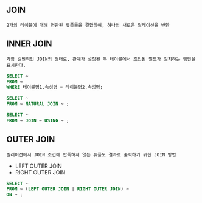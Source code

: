 ## JOIN
~~~
2개의 테이블에 대해 연관된 튜플들을 결합하여, 하나의 새로운 릴레이션을 반환
~~~
## INNER JOIN
~~~
가장 일반적인 JOIN의 형태로, 관계가 설정된 두 테이블에서 조인된 필드가 일치하는 행만을 표시한다.
~~~
```SQL
SELECT ~
FROM ~
WHERE 테이블명1.속성명 = 테이블명2.속성명;
```
```SQL
SELECT ~
FROM ~ NATURAL JOIN ~ ;
```
```SQL
SELECT ~
FROM ~ JOIN ~ USING ~ ;
```
## OUTER JOIN
~~~
릴레이션에서 JOIN 조건에 만족하지 않는 튜플도 결과로 출력하기 위한 JOIN 방법
~~~
- LEFT OUTER JOIN
- RIGHT OUTER JOIN
```SQL
SELECT ~
FROM ~ (LEFT OUTER JOIN | RIGHT OUTER JOIN) ~
ON ~ ;
```
